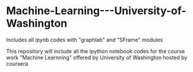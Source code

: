 # Machine-Learning---University-of-Washington

Includes all ipynb codes with "graphlab" and "SFrame" modules

This repository will include all the ipython notebook codes for the course work "Machine Learnning" offered by University of Washington
hosted by coursera

